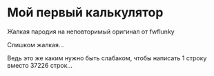 # Мой первый калькулятор
Жалкая пародия на неповторимый оригинал от fwflunky

Слишком жалкая...

Ведь это же каким нужно быть слабаком, чтобы написать 1 строку вместо 37226 строк...